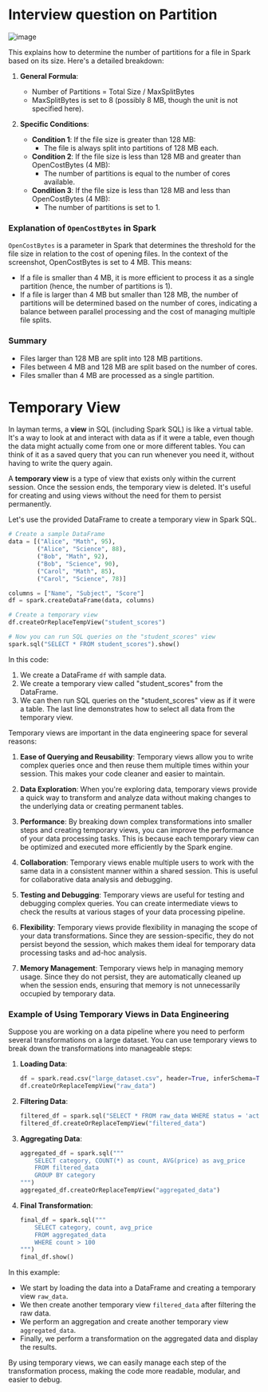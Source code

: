# Interview question on Partition
![image](https://github.com/user-attachments/assets/ff2927c4-e628-4ff1-9f25-89c79cd39260)

  This explains how to determine the number of partitions for a file in Spark based on its size. Here's a detailed breakdown:
  
  1. **General Formula**:
     - Number of Partitions = Total Size / MaxSplitBytes
     - MaxSplitBytes is set to 8 (possibly 8 MB, though the unit is not specified here).
  
  2. **Specific Conditions**:
     - **Condition 1**: If the file size is greater than 128 MB:
       - The file is always split into partitions of 128 MB each.
     - **Condition 2**: If the file size is less than 128 MB and greater than OpenCostBytes (4 MB):
       - The number of partitions is equal to the number of cores available.
     - **Condition 3**: If the file size is less than 128 MB and less than OpenCostBytes (4 MB):
       - The number of partitions is set to 1.
  
  ### Explanation of `OpenCostBytes` in Spark
  
  `OpenCostBytes` is a parameter in Spark that determines the threshold for the file size in relation to the cost of opening files. In the context of the screenshot, OpenCostBytes is set to 4 MB. This means:
  - If a file is smaller than 4 MB, it is more efficient to process it as a single partition (hence, the number of partitions is 1).
  - If a file is larger than 4 MB but smaller than 128 MB, the number of partitions will be determined based on the number of cores, indicating a balance between parallel processing and the cost of managing multiple file splits.

### Summary

- Files larger than 128 MB are split into 128 MB partitions.
- Files between 4 MB and 128 MB are split based on the number of cores.
- Files smaller than 4 MB are processed as a single partition.

# Temporary View

In layman terms, a **view** in SQL (including Spark SQL) is like a virtual table. It's a way to look at and interact with data as if it were a table, even though the data might actually come from one or more different tables. You can think of it as a saved query that you can run whenever you need it, without having to write the query again.

A **temporary view** is a type of view that exists only within the current session. Once the session ends, the temporary view is deleted. It's useful for creating and using views without the need for them to persist permanently.

Let's use the provided DataFrame to create a temporary view in Spark SQL.

```python
# Create a sample DataFrame
data = [("Alice", "Math", 95),
        ("Alice", "Science", 88),
        ("Bob", "Math", 92),
        ("Bob", "Science", 90),
        ("Carol", "Math", 85),
        ("Carol", "Science", 78)]

columns = ["Name", "Subject", "Score"]
df = spark.createDataFrame(data, columns)

# Create a temporary view
df.createOrReplaceTempView("student_scores")

# Now you can run SQL queries on the "student_scores" view
spark.sql("SELECT * FROM student_scores").show()
```

In this code:
1. We create a DataFrame `df` with sample data.
2. We create a temporary view called "student_scores" from the DataFrame.
3. We can then run SQL queries on the "student_scores" view as if it were a table. The last line demonstrates how to select all data from the temporary view.


Temporary views are important in the data engineering space for several reasons:

1. **Ease of Querying and Reusability**: Temporary views allow you to write complex queries once and then reuse them multiple times within your session. This makes your code cleaner and easier to maintain.

2. **Data Exploration**: When you're exploring data, temporary views provide a quick way to transform and analyze data without making changes to the underlying data or creating permanent tables.

3. **Performance**: By breaking down complex transformations into smaller steps and creating temporary views, you can improve the performance of your data processing tasks. This is because each temporary view can be optimized and executed more efficiently by the Spark engine.

4. **Collaboration**: Temporary views enable multiple users to work with the same data in a consistent manner within a shared session. This is useful for collaborative data analysis and debugging.

5. **Testing and Debugging**: Temporary views are useful for testing and debugging complex queries. You can create intermediate views to check the results at various stages of your data processing pipeline.

6. **Flexibility**: Temporary views provide flexibility in managing the scope of your data transformations. Since they are session-specific, they do not persist beyond the session, which makes them ideal for temporary data processing tasks and ad-hoc analysis.

7. **Memory Management**: Temporary views help in managing memory usage. Since they do not persist, they are automatically cleaned up when the session ends, ensuring that memory is not unnecessarily occupied by temporary data.

### Example of Using Temporary Views in Data Engineering

Suppose you are working on a data pipeline where you need to perform several transformations on a large dataset. You can use temporary views to break down the transformations into manageable steps:

1. **Loading Data**:
   ```python
   df = spark.read.csv("large_dataset.csv", header=True, inferSchema=True)
   df.createOrReplaceTempView("raw_data")
   ```

2. **Filtering Data**:
   ```python
   filtered_df = spark.sql("SELECT * FROM raw_data WHERE status = 'active'")
   filtered_df.createOrReplaceTempView("filtered_data")
   ```

3. **Aggregating Data**:
   ```python
   aggregated_df = spark.sql("""
       SELECT category, COUNT(*) as count, AVG(price) as avg_price
       FROM filtered_data
       GROUP BY category
   """)
   aggregated_df.createOrReplaceTempView("aggregated_data")
   ```

4. **Final Transformation**:
   ```python
   final_df = spark.sql("""
       SELECT category, count, avg_price
       FROM aggregated_data
       WHERE count > 100
   """)
   final_df.show()
   ```

In this example:
- We start by loading the data into a DataFrame and creating a temporary view `raw_data`.
- We then create another temporary view `filtered_data` after filtering the raw data.
- We perform an aggregation and create another temporary view `aggregated_data`.
- Finally, we perform a transformation on the aggregated data and display the results.

By using temporary views, we can easily manage each step of the transformation process, making the code more readable, modular, and easier to debug.



















